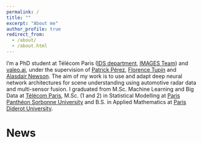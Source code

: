 ```yaml
---
permalink: /
title: ""
excerpt: "About me"
author_profile: true
redirect_from: 
  - /about/
  - /about.html
---
```


I’m a PhD student at Télécom Paris ([IDS department](https://www.telecom-paris.fr/en/the-school/teaching-research-departments/image-data-signal), [IMAGES Team](https://images.telecom-paristech.fr/)) and [valeo.ai](https://www.valeo.com/en/valeo-ai/), under the supervision of [Patrick Pérez](https://ptrckprz.github.io/), [Florence Tupin](https://perso.telecom-paristech.fr/tupin/) and [Alasdair Newson](https://sites.google.com/site/alasdairnewson/). The aim of my work is to use and adapt deep neural network architectures for scene understanding using automotive radar data and multi-sensor fusion. I graduated from M.Sc. Machine Learning and Big Data at [Télécom Paris](https://www.telecom-paris.fr/), M.Sc. (1 and 2) in Statistical Modelling at [Paris Panthéon Sorbonne University](https://www.pantheonsorbonne.fr/) and B.S. in Applied Mathematics at [Paris Diderot University](https://formations.univ-paris-diderot.fr/fr/index.html).



News
======



